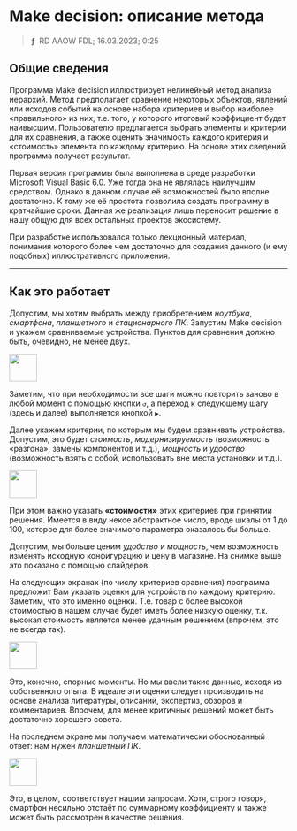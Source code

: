 # Make decision: описание метода
> **ƒ** &nbsp;RD AAOW FDL; 16.03.2023; 0:25

## Общие сведения

Программа Make decision иллюстрирует нелинейный метод анализа иерархий. Метод предполагает сравнение некоторых
объектов, явлений или исходов событий на основе набора критериев и выбор наиболее «правильного» из них, т.е. того,
у которого итоговый коэффициент будет наивысшим. Пользователю предлагается выбрать элементы и критерии
для их сравнения, а также оценить значимость каждого критерия и «стоимость» элемента по каждому критерию.
На основе этих сведений программа получает результат.

Первая версия программы была выполнена в среде разработки Microsoft Visual Basic 6.0. Уже тогда она не являлась
наилучшим средством. Однако в данном случае её возможностей было вполне достаточно. К тому же её простота позволила
создать программу в кратчайшие сроки. Данная же реализация лишь переносит решение в нашу общую для всех остальных
проектов экосистему.

При разработке использовался только лекционный материал, понимания которого более чем достаточно для создания
данного (и ему подобных) иллюстративного приложения.

---

## Как это работает

Допустим, мы хотим выбрать между приобретением *ноутбука*, *смартфона*, *планшетного* и *стационарного ПК*. Запустим
Make decision и укажем сравниваемые устройства. Пунктов для сравнения должно быть, очевидно, не менее двух.

<img src="/MakeDecision/img/V_RU_01.png" width="50" />

Заметим, что при необходимости все шаги можно повторить заново в любой момент с помощью кнопки `↺`, а переход
к следующему шагу (здесь и далее) выполняется кнопкой `▶`.

Далее укажем критерии, по которым мы будем сравнивать устройства. Допустим, это будет *стоимость*,
*модернизируемость* (возможность «разгона», замены компонентов и т.д.), *мощность* и *удобство*
(возможность взять с собой, использовать вне места установки и т.д.).

<img src="/MakeDecision/img/V_RU_02.png" width="50" />

При этом важно указать **«стоимости»** этих критериев при принятии решения. Имеется в виду некое абстрактное число,
вроде шкалы от 1 до 100, которое для более значимого параметра оказалось бы больше.

Допустим, мы больше ценим *удобство* и *мощность*, чем возможность изменять исходную конфигурацию и цену в магазине.
На снимке выше это показано с помощью слайдеров.

На следующих экранах (по числу критериев сравнения) программа предложит Вам указать оценки для устройств
по каждому критерию. Заметим, что это именно оценки. Т.е. товар с более высокой стоимостью в нашем случае будет
иметь более низкую оценку, т.к. высокая стоимость является менее удачным решением (впрочем, это не всегда так).

<img src="/MakeDecision/img/V_RU_03.png" width="50" />

Это, конечно, спорные моменты. Но мы ввели такие данные, исходя из собственного опыта. В идеале эти оценки следует
производить на основе анализа литературы, описаний, экспертиз, обзоров и комментариев. Впрочем, для менее критичных
решений может быть достаточно хорошего совета.

На последнем экране мы получаем математически обоснованный ответ: нам нужен *планшетный ПК*.

<img src="/MakeDecision/img/V_RU_07.png" width="50" />

Это, в целом, соответствует нашим запросам. Хотя, строго говоря, смартфон несильно отстаёт по суммарному коэффициенту
и также может быть рассмотрен в качестве решения.
